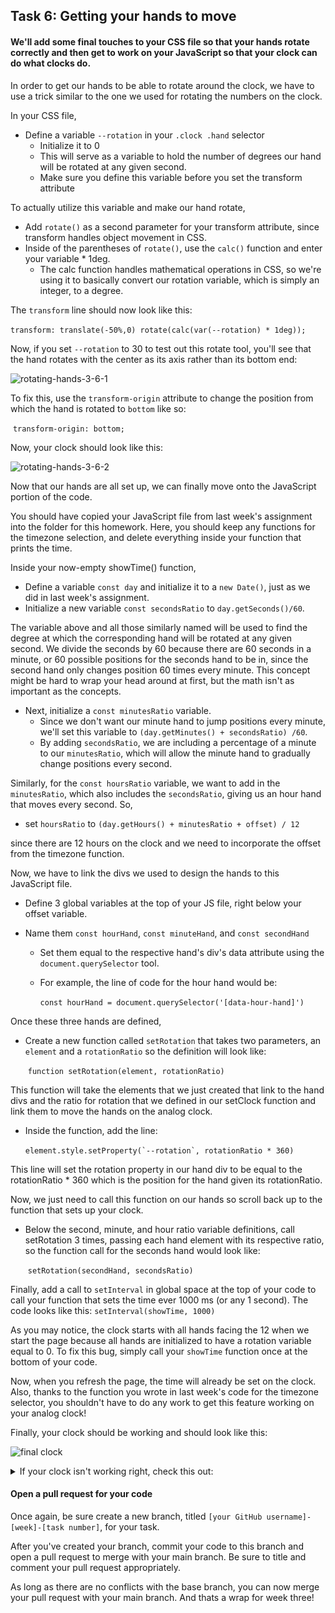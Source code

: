 ## Task 6: Getting your hands to move

#### We'll add some final touches to your CSS file so that your hands rotate correctly and then get to work on your JavaScript so that your clock can do what clocks do.

In order to get our hands to be able to rotate around the clock, we have to use a trick similar to the one we used for rotating the numbers on the clock.  

In your CSS file, 

- Define a variable `--rotation` in your `.clock .hand` selector 
  - Initialize it to 0
  - This will serve as a variable to hold the number of degrees our hand will be rotated at any given second. 
  - Make sure you define this variable before you set the transform attribute

To actually utilize this variable and make our hand rotate, 

- Add `rotate()` as a second parameter for your transform attribute, since transform handles object movement in CSS. 
- Inside of the parentheses of `rotate()`, use the `calc()` function and enter your variable * 1deg.  
  - The calc function handles mathematical operations in CSS, so we're using it to basically convert our rotation variable, which is simply an integer, to a degree.  

The `transform` line should now look like this:

​		`transform: translate(-50%,0) rotate(calc(var(--rotation) * 1deg));`

Now, if you set `--rotation` to 30 to test out this rotate tool, you'll see that the hand rotates with the center as its axis rather than its bottom end:

![rotating-hands-3-6-1](https://user-images.githubusercontent.com/32557138/106408905-62362480-640d-11eb-88cc-2555b188d116.png)

To fix this, use the `transform-origin` attribute to change the position from which the hand is rotated to `bottom` like so:

​		`transform-origin: bottom;`

Now, your clock should look like this:

![rotating-hands-3-6-2](https://user-images.githubusercontent.com/32557138/106408970-80038980-640d-11eb-88f3-600e175dd70d.png)

Now that our hands are all set up, we can finally move onto the JavaScript portion of the code.

You should have copied your JavaScript file from last week's assignment into the folder for this homework. Here, you should keep any functions for the timezone selection, and delete everything inside your function that prints the time.

Inside your now-empty showTime() function, 

- Define a variable `const day` and initialize it to a `new Date()`, just as we did in last week's assignment.
- Initialize a new variable `const secondsRatio` to `day.getSeconds()/60`.  

The variable above and all those similarly named will be used to find the degree at which the corresponding hand will be rotated at any given second. We divide the seconds by 60 because there are 60 seconds in a minute, or 60 possible positions for the seconds hand to be in, since the second hand only changes position 60 times every minute.  This concept might be hard to wrap your head around at first, but the math isn't as important as the concepts.

- Next, initialize a `const minutesRatio` variable.  
  - Since we don't want our minute hand to jump positions every minute, we'll set this variable  to `(day.getMinutes() + secondsRatio) /60`.  
  - By adding `secondsRatio`, we are including a percentage of a minute to our `minutesRatio`, which will allow the minute hand to gradually change positions every second.

Similarly, for the `const hoursRatio` variable, we want to add in the `minutesRatio`, which also includes the `secondsRatio`, giving us an hour hand that moves every second.  So, 

- set `hoursRatio` to `(day.getHours() + minutesRatio + offset) / 12` 

since there are 12 hours on the clock and we need to incorporate the offset from the timezone function.

Now, we have to link the divs we used to design the hands to this JavaScript file. 

- Define 3 global variables at the top of your JS file, right below your offset variable.  

- Name them `const hourHand`, `const minuteHand`, and `const secondHand` 

  - Set them equal to the respective hand's div's data attribute using the `document.querySelector` tool. 

  - For example, the line of code for the hour hand would be:

    ​	`const hourHand = document.querySelector('[data-hour-hand]')`

Once these three hands are defined, 

- Create a new function called `setRotation` that takes two parameters, an `element` and a `rotationRatio` so the definition will look like:

  ​			`function setRotation(element, rotationRatio)`

This function will take the elements that we just created that link to the hand divs and the ratio for rotation that we defined in our setClock function and link them to move the hands on the analog clock.

- Inside the function, add the line:

  ​	``element.style.setProperty(`--rotation`, rotationRatio * 360)``

This line will set the rotation property in our hand div to be equal to the rotationRatio * 360 which is the position for the hand given its rotationRatio.

Now, we just need to call this function on our hands so scroll back up to the function that sets up your clock.  

- Below the second, minute, and hour ratio variable definitions, call setRotation 3 times, passing each hand element with its respective ratio, so the function call for the seconds hand would look like:

  ​		`setRotation(secondHand, secondsRatio)`

Finally, add a call to `setInterval` in global space at the top of your code to call your function that sets the time ever 1000 ms (or any 1 second).  The code looks like this: `setInterval(showTime, 1000)`

As you may notice, the clock starts with all hands facing the 12 when we start the page because all hands are initialized to have a rotation variable equal to 0.  To fix this bug, simply call your `showTime` function once at the bottom of your code. 

Now, when you refresh the page, the time will already be set on the clock. Also, thanks to the function you wrote in last week's code for the timezone selector, you shouldn't have to do any work to get this feature working on your analog clock!

Finally, your clock should be working and should look like this:

![final clock](https://user-images.githubusercontent.com/32557138/106713893-14661b80-65c9-11eb-8bd1-1ef0407f5aeb.png)

 <details><summary>If your clock isn't working right, check this out: </summary>
<p>

```js
function showTime()
{
  const day = new Date();
  const secondsRatio = day.getSeconds()/60;
  const minutesRatio = (day.getMinutes() + secondsRatio)/60;
  const hoursRatio = (day.getHours() + minutesRatio + offset) /12;
  
  const hourHand = document.querySelector('[data-hour-hand');
  const minuteHand = document.querySelector('[data-minute-hand');
  const secondHand = document.querySelector('[data-second-hand');
  
  setRotation(secondHand, secondsRatio);
  setRotation(minuteHand, minutesRatio);
  setRotation(hourHand, hoursRatio);
}

function setRotation(element, rotationRatio){
  element.style.setProperty(`--rotation`, rotationRatio *360);
}
```

</p>
</details>

#### Open a pull request for your code

Once again, be sure create a new branch, titled `[your GitHub username]-[week]-[task number]`, for your task. 

After you've created your branch, commit your code to this branch and open a pull request to merge with your main branch.  Be sure to title and comment your pull request appropriately.

As long as there are no conflicts with the base branch, you can now merge your pull request with your main branch. And thats a wrap for week three!